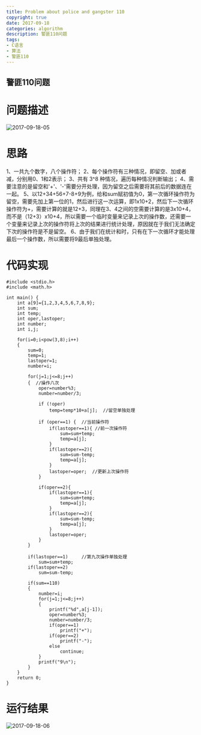 ```yaml
---
title: Problem about police and gangster 110
copyright: true
date: 2017-09-18
categories: algorithm
description: 警匪110问题
tags:
- C语言
- 算法
- 警匪110
---
```


## 警匪110问题
<!--more-->

# 问题描述

![2017-09-18-05](http://ovefvi4g3.bkt.clouddn.com/2017-09-18-05-1.png)

# 思路

1、一共九个数字，八个操作符； 
2、每个操作符有三种情况，即留空、加或者减，分别用0、1和2表示；
3、共有 3^8 种情况，遍历每种情况判断输出； 
4、需要注意的是留空和'+'、'-'需要分开处理，因为留空之后需要将其前后的数据连在一起。 
5、以12+34+56+7-8+9为例，给和sum赋初值为0，第一次循环操作符为留空，需要先加上第一位的1，然后进行这一次运算，即1x10+2，然后下一次循环操作符为+，需要计算的就是12+3，同理在3、4之间的空需要计算的是3x10+4，而不是（12+3）x10+4，所以需要一个临时变量来记录上次的操作数，还需要一个变量来记录上次的操作符将上次的结果进行统计处理，原因就在于我们无法确定下次的操作符是不是留空。 
6、由于我们在统计和时，只有在下一次循环才能处理最后一个操作数，所以需要将9最后单独处理。 

# 代码实现

```
#include <stdio.h> 
#include <math.h> 

int main() {
	int a[9]={1,2,3,4,5,6,7,8,9};
	int sum; 
	int temp; 
	int oper,lastoper;  
    int number; 
    int i,j;
    
	for(i=0;i<pow(3,8);i++)  
    {  
        sum=0; 
		temp=1; 
		lastoper=1;  
        number=i;  
        
        for(j=1;j<=8;j++)  
        {  //操作八次 
            oper=number%3; 
			number=number/3;  
            
			if (!oper) 
				temp=temp*10+a[j];  //留空单独处理 
				
            if (oper==1) {  //当前操作符 
                if(lastoper==1){ //前一次操作符 
					sum=sum+temp; 
					temp=a[j];
				}  
                if(lastoper==2){
					sum=sum-temp; 
					temp=a[j];
				}  
                lastoper=oper;  //更新上次操作符 
            }  
            
            if(oper==2){  
                if(lastoper==1){
					sum=sum+temp; 
					temp=a[j];
				}  
                if(lastoper==2){
					sum=sum-temp; 
					temp=a[j];
				}  
                lastoper=oper;  
            }  
        }  
  
        if(lastoper==1) 	//第九次操作单独处理 
			sum=sum+temp;  
        if(lastoper==2) 
			sum=sum-temp;     
  
        if(sum==110)  
        {  
            number=i;  
            for(j=1;j<=8;j++)  
            {  
                printf("%d",a[j-1]);  
                oper=number%3; 
				number=number/3;  
                if(oper==1) 
					printf("+");  
                if(oper==2) 
					printf("-");
				else
					continue;
            }             
            printf("9\n");  
        }  
    }
	return 0;
}
```

# 运行结果

![2017-09-18-06](http://ovefvi4g3.bkt.clouddn.com/2017-09-18-06-1.png)



